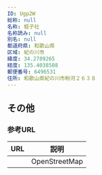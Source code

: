 ```yaml
---
ID: Ugp2W
総称: null
名称: 蛭子社
名称読み: null
別名: null
都道府県: 和歌山県
区域: 紀の川市
緯度: 34.2789265
経度: 135.4038508
郵便番号: 6496531
住所: 和歌山県紀の川市粉河２６３８
---
```


## その他

### 参考URL

| URL | 説明          |
| --- | ------------- |
|     | OpenStreetMap |
